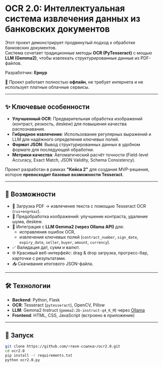 # OCR 2.0: Интеллектуальная система извлечения данных из банковских документов  

Этот проект демонстрирует продвинутый подход к обработке банковских документов.  
Система сочетает традиционные методы **OCR (PyTesseract)** с мощью **LLM (Gemma2)**, чтобы извлекать структурированные данные из PDF-файлов.  

Разработчик: **Ернур**

📌 Проект работает полностью **офлайн**, не требует интернета и не использует платные облачные сервисы.  

---

## ✨ Ключевые особенности  
- **Улучшенный OCR**: Предварительная обработка изображений (контраст, резкость, deskew) для повышения качества распознавания.  
- **Гибридное извлечение**: Использование регулярных выражений и LLM для надёжного определения ключевых полей.  
- **Формат JSON**: Вывод структурированных данных в удобном формате для последующей обработки.  
- **Метрики качества**: Автоматический расчёт точности (Field-level Accuracy, Exact Match, JSON Validity, Schema Consistency).  

Проект разработан в рамках **"Кейса 2"** для создания MVP-решения, которое **превосходит базовые возможности Tesseract**.  

---

## 🔑 Возможности  
- 📄 Загрузка PDF → извлечение текста с помощью Tesseract OCR (`rus+eng+kaz`).  
- 🧹 Предобработка изображений: улучшение контраста, удаление шума, deskew.  
- 🤖 Интеграция с **LLM Gemma2 (через Ollama API)** для:  
  - исправления ошибок OCR,  
  - извлечения ключевых полей (`contract_number`, `sign_date`, `expiry_date`, `seller`, `buyer`, `amount`, `currency`).  
- ✅ Валидация дат, сумм и валют.  
- 🌐 Красивый веб-интерфейс: drag & drop загрузка, прогресс-бар, карточки с результатами.  
- 📥 Скачивание итогового JSON-файла.  

---

## 🛠 Технологии  
- **Backend**: Python, Flask  
- **OCR**: Tesseract (`pytesseract`), OpenCV, Pillow  
- **LLM**: Gemma2 Instruct (`gemma2:2b-instruct-q4_K_M`) через [Ollama](https://ollama.ai)  
- **Frontend**: HTML, CSS, JavaScript (встроено в приложение)  

---

## 🚀 Запуск  
```bash
git clone https://github.com/<твоя-ссылка>/ocr2.0.git
cd ocr2.0
pip install -r requirements.txt
python ocr2.0.py
